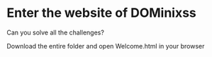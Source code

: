 # Enter the website of DOMinixss
Can you solve all the challenges?

Download the entire folder and open Welcome.html in your browser
